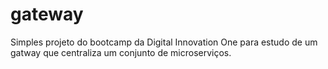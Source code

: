 # gateway
Simples projeto do bootcamp da Digital Innovation One para estudo de um gatway que centraliza um conjunto de microserviços.
